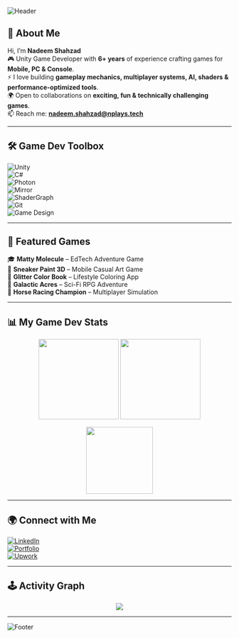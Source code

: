 <!-- Game Dev Header -->
![Header](https://capsule-render.vercel.app/api?type=waving&height=200&color=0:8E2DE2,100:4A00E0&text=Nadeem%20Shahzad%20🎮&fontSize=42&fontAlignY=35&fontAlign=50&animation=twinkling&desc=Unity%20Game%20Developer&descAlign=50&descAlignY=55)

## 👋 About Me  

Hi, I’m **Nadeem Shahzad**  
🎮 Unity Game Developer with **6+ years** of experience crafting games for **Mobile, PC & Console**.  
⚡ I love building **gameplay mechanics, multiplayer systems, AI, shaders & performance-optimized tools**.  
🌍 Open to collaborations on **exciting, fun & technically challenging games**.  
📫 Reach me: **nadeem.shahzad@nplays.tech**

---

## 🛠 Game Dev Toolbox  

![Unity](https://img.shields.io/badge/Unity-Game%20Engine-black?style=for-the-badge&logo=unity)  
![C#](https://img.shields.io/badge/C%23-Programming-239120?style=for-the-badge&logo=c-sharp&logoColor=white)  
![Photon](https://img.shields.io/badge/Photon-Multiplayer-blue?style=for-the-badge)  
![Mirror](https://img.shields.io/badge/Mirror-Networking-orange?style=for-the-badge)  
![ShaderGraph](https://img.shields.io/badge/ShaderGraph-Visual%20FX-purple?style=for-the-badge&logo=unity)  
![Git](https://img.shields.io/badge/Git-Version%20Control-F05032?style=for-the-badge&logo=git&logoColor=white)  
![Game Design](https://img.shields.io/badge/Game-Design-FF5733?style=for-the-badge)  

---

## 🚀 Featured Games  

🎓 **Matty Molecule** – EdTech Adventure Game  
👟 **Sneaker Paint 3D** – Mobile Casual Art Game  
🎨 **Glitter Color Book** – Lifestyle Coloring App  
🚀 **Galactic Acres** – Sci-Fi RPG Adventure  
🐎 **Horse Racing Champion** – Multiplayer Simulation  

---

## 📊 My Game Dev Stats  

<p align="center">
  <img src="https://github-readme-stats.vercel.app/api?username=nadeem-shahzad&show_icons=true&theme=tokyonight&hide_border=true&icon_color=79ff97&title_color=79ff97&text_color=9f9f9f" height="180em"/>
  <img src="https://github-readme-streak-stats.herokuapp.com/?user=nadeem-shahzad&theme=tokyonight&hide_border=true" height="180em"/>
</p>

<p align="center">
  <img src="https://github-readme-stats.vercel.app/api/top-langs/?username=nadeem-shahzad&layout=compact&theme=tokyonight&hide_border=true" height="150em"/>
</p>

---

## 🌍 Connect with Me  

[![LinkedIn](https://img.shields.io/badge/LinkedIn-GameDev%20Profile-blue?style=for-the-badge&logo=linkedin)](https://linkedin.com/in/nadeem-shahzad-271637136)  
[![Portfolio](https://img.shields.io/badge/Portfolio-Website-green?style=for-the-badge)](https://nadeem-shahzad.site)  
[![Upwork](https://img.shields.io/badge/Upwork-Hire%20Me-6FDA44?style=for-the-badge&logo=upwork)](https://www.upwork.com/freelancers/nadeemshahzad)  

---

## 🕹 Activity Graph  

<p align="center">
  <img src="https://github-readme-activity-graph.vercel.app/graph?username=nadeem-shahzad&theme=tokyo-night&hide_border=true&area=true"/>
</p>

---

<!-- Footer -->
![Footer](https://capsule-render.vercel.app/api?type=waving&color=0:4A00E0,100:8E2DE2&height=120&section=footer&text=Keep%20Playing%20%7C%20Keep%20Building%20🚀&fontSize=20)
